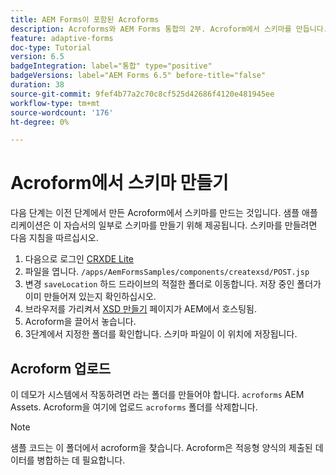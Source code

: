 ```yaml
---
title: AEM Forms이 포함된 Acroforms
description: Acroforms와 AEM Forms 통합의 2부. Acroform에서 스키마를 만듭니다.
feature: adaptive-forms
doc-type: Tutorial
version: 6.5
badgeIntegration: label="통합" type="positive"
badgeVersions: label="AEM Forms 6.5" before-title="false"
duration: 38
source-git-commit: 9fef4b77a2c70c8cf525d42686f4120e481945ee
workflow-type: tm+mt
source-wordcount: '176'
ht-degree: 0%

---
```



# Acroform에서 스키마 만들기

다음 단계는 이전 단계에서 만든 Acroform에서 스키마를 만드는 것입니다. 샘플 애플리케이션은 이 자습서의 일부로 스키마를 만들기 위해 제공됩니다. 스키마를 만들려면 다음 지침을 따르십시오.

1. 다음으로 로그인 [CRXDE Lite](http://localhost:4502/crx/de)
2. 파일을 엽니다. `/apps/AemFormsSamples/components/createxsd/POST.jsp`
3. 변경 `saveLocation` 하드 드라이브의 적절한 폴더로 이동합니다. 저장 중인 폴더가 이미 만들어져 있는지 확인하십시오.
4. 브라우저를 가리켜서 [XSD 만들기](http://localhost:4502/content/DocumentServices/CreateXsd.html) 페이지가 AEM에서 호스팅됨.
5. Acroform을 끌어서 놓습니다.
6. 3단계에서 지정한 폴더를 확인합니다. 스키마 파일이 이 위치에 저장됩니다.

## Acroform 업로드

이 데모가 시스템에서 작동하려면 라는 폴더를 만들어야 합니다. `acroforms` AEM Assets. Acroform을 여기에 업로드 `acroforms` 폴더를 삭제합니다.

>[!NOTE]
>
>샘플 코드는 이 폴더에서 acroform을 찾습니다. Acroform은 적응형 양식의 제출된 데이터를 병합하는 데 필요합니다.
